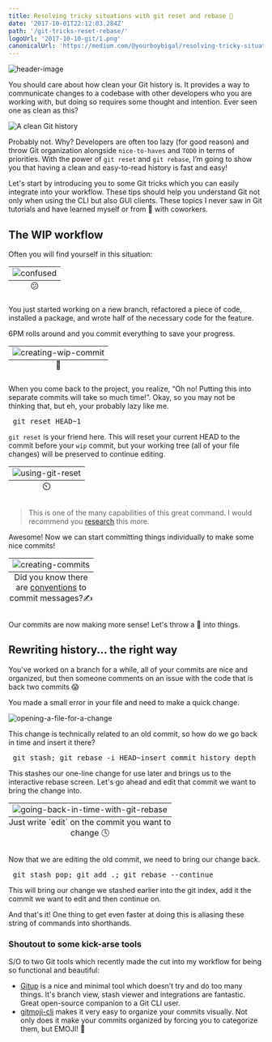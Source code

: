 ```yaml
---
title: Resolving tricky situations with git reset and rebase 🧶
date: '2017-10-01T22:12:03.284Z'
path: '/git-tricks-reset-rebase/'
logoUrl: '2017-10-10-git/1.png'
canonicalUrl: 'https://medium.com/@yourboybigal/resolving-tricky-situations-with-git-reset-and-rebase-b424915d7735'
---
```


![header-image](./header.jpg)

You should care about how clean your Git history is. It provides a way to communicate changes to a codebase with other developers who you are working with, but doing so requires some thought and intention. Ever seen one as clean as this?

![A clean Git history](./1.png)

Probably not. Why? Developers are often too lazy (for good reason) and throw Git organization alongside `nice-to-haves` and `TODO` in terms of priorities. With the power of `git reset` and `git rebase`, I’m going to show you that having a clean and easy-to-read history is fast and easy!

Let's start by introducing you to some Git tricks which you can easily integrate into your workflow. These tips should help you understand Git not only when using the CLI but also GUI clients. These topics I never saw in Git tutorials and have learned myself or from 🍻 with coworkers.

## The WIP workflow

Often you will find yourself in this situation:

<table class="image">
    <caption align="bottom">😕</caption>
    <tr><td><img src="./2.gif" alt="confused"/></td></tr>
</table>

You just started working on a new branch, refactored a piece of code, installed a package, and wrote half of the necessary code for the feature.

6PM rolls around and you commit everything to save your progress.

<table class="image">
    <caption align="bottom">📝</caption>
    <tr><td><img src="./3.gif" alt="creating-wip-commit"/></td></tr>
</table>

When you come back to the project, you realize, “Oh no! Putting this into separate commits will take so much time!”. Okay, so you may not be thinking that, but eh, your probably lazy like me.

<pre class="language-bash"> git reset HEAD~1 </pre>

`git reset` is your friend here. This will reset your current HEAD to the commit before your `wip` commit, but your working tree (all of your file changes) will be preserved to continue editing.

<table class="image">
    <caption align="bottom">⏲️</caption>
    <tr><td><img src="./4.gif" alt="using-git-reset"/></td></tr>
</table>

> This is one of the many capabilities of this great command. I would recommend you <a href="https://www.atlassian.com/git/tutorials/undoing-changes/git-reset" target="_blank" >research</a> this more.

Awesome! Now we can start committing things individually to make some nice commits!

<table class="image">
    <caption align="bottom">Did you know there are <a href="https://namingconvention.org/git/commit-message-naming.html" target="_blank">conventions</a> to commit messages?✍️</caption>
    <tr><td><img src="./5.gif" alt="creating-commits"/></td></tr>
</table>

Our commits are now making more sense! Let's throw a 🔧 into things.

## Rewriting history... the right way

<!-- > [Lots of great reading](https://www.atlassian.com/git/tutorials/rewriting-history) on different Git Rebase techniques. -->

You've worked on a branch for a while, all of your commits are nice and organized, but then someone comments on an issue with the code that is back two commits 😱

You made a small error in your file and need to make a quick change.

![opening-a-file-for-a-change](./6.gif)

This change is technically related to an old commit, so how do we go back in time and insert it there?

<pre class="language-bash"> git stash; git rebase -i HEAD~insert_commit_history_depth </pre>

This stashes our one-line change for use later and brings us to the interactive rebase screen. Let's go ahead and edit that commit we want to bring the change into.

<table class="image">
    <caption align="bottom">Just write `edit` on the commit you want to change 🕓</caption>
    <tr><td><img src="./7.gif" alt="going-back-in-time-with-git-rebase"/></td></tr>
</table>

Now that we are editing the old commit, we need to bring our change back.

<pre class="language-bash"> git stash pop; git add .; git rebase --continue </pre>

This will bring our change we stashed earlier into the git index, add it the commit we want to edit and then continue on.

And that's it! One thing to get even faster at doing this is aliasing these string of commands into shorthands.

### Shoutout to some kick-arse tools

S/O to two Git tools which recently made the cut into my workflow for being so functional and beautiful:

- <a href="https://gitup.co/" target="_blank">Gitup</a> is a nice and minimal tool which doesn’t try and do too many things. It's branch view, stash viewer and integrations are fantastic. Great open-source companion to a Git CLI user.
- <a href="https://github.com/carloscuesta/gitmoji-cli" target="_blank">gitmoji-cli</a> makes it very easy to organize your commits visually. Not only does it make your commits organized by forcing you to categorize them, but EMOJI! 💸
